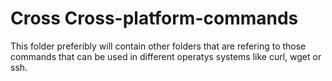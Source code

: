 # Cross Cross-platform-commands
This folder preferibly will contain other folders that are refering to those commands that can be used in different operatys systems like curl, wget or ssh.



